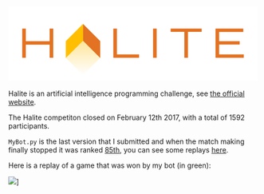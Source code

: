 [![](halite_logo.png)](https://halite.io/)

Halite is an artificial intelligence programming challenge, see [the official website](https://halite.io/).

The Halite competiton closed on February 12th 2017, with a total of 1592 participants.

`MyBot.py` is the last version that I submitted and when the match making finally stopped it was ranked [85th](https://halite.io/leaderboard.php?userID=4603), you can see some replays [here](https://halite.io/user.php?userID=4603).

Here is a replay of a game that was won by my bot (in green):

![](replay.gif)]